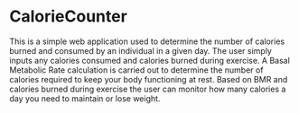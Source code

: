 # CalorieCounter
This is a simple web application used to determine the number of calories burned and consumed by an individual in a given day. The user simply inputs any calories consumed and calories burned during exercise. A Basal Metabolic Rate calculation is carried out to determine the number of calories required to keep your body functioning at rest. Based on BMR and calories burned during exercise the user can monitor how many calories a day you need to maintain or lose weight.
